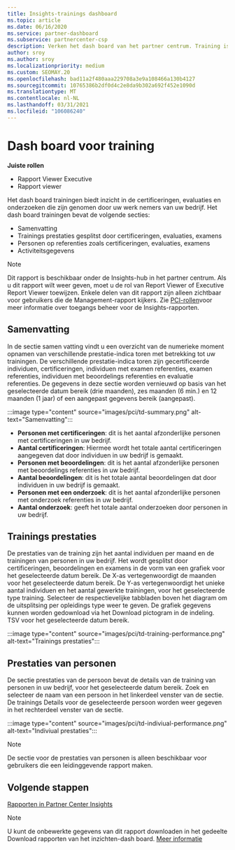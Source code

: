 ```yaml
---
title: Insights-trainings dashboard
ms.topic: article
ms.date: 06/16/2020
ms.service: partner-dashboard
ms.subservice: partnercenter-csp
description: Verken het dash board van het partner centrum. Training is een van de rapporten die beschikbaar zijn in het gedeelte van het Partner Center Insights (PCI).
author: sroy
ms.author: sroy
ms.localizationpriority: medium
ms.custom: SEOMAY.20
ms.openlocfilehash: bad11a2f480aaa229708a3e9a108466a130b4127
ms.sourcegitcommit: 10765386b2df0d4c2e8da9b302a692f452e1090d
ms.translationtype: MT
ms.contentlocale: nl-NL
ms.lasthandoff: 03/31/2021
ms.locfileid: "106086240"
---
```

# <a name="trainings-dashboard"></a>Dash board voor training

**Juiste rollen**

- Rapport Viewer Executive
- Rapport viewer

Het dash board trainingen biedt inzicht in de certificeringen, evaluaties en onderzoeken die zijn genomen door uw werk nemers van uw bedrijf. Het dash board trainingen bevat de volgende secties:

- Samenvatting
- Trainings prestaties gesplitst door certificeringen, evaluaties, examens
- Personen op referenties zoals certificeringen, evaluaties, examens
- Activiteitsgegevens

>[!NOTE] 
>Dit rapport is beschikbaar onder de Insights-hub in het partner centrum. Als u dit rapport wilt weer geven, moet u de rol van Report Viewer of Executive Report Viewer toewijzen. Enkele delen van dit rapport zijn alleen zichtbaar voor gebruikers die de Management-rapport kijkers. Zie [PCI-rollen](pci-roles.md)voor meer informatie over toegangs beheer voor de Insights-rapporten.

## <a name="summary"></a>Samenvatting

In de sectie samen vatting vindt u een overzicht van de numerieke moment opnamen van verschillende prestatie-indica toren met betrekking tot uw trainingen. De verschillende prestatie-indica toren zijn gecertificeerde individuen, certificeringen, individuen met examen referenties, examen referenties, individuen met beoordelings referenties en evaluatie referenties. De gegevens in deze sectie worden vernieuwd op basis van het geselecteerde datum bereik (drie maanden), zes maanden (6 min.) en 12 maanden (1 jaar) of een aangepast gegevens bereik (aangepast). 

:::image type="content" source="images/pci/td-summary.png" alt-text="Samenvatting":::

- **Personen met certificeringen**: dit is het aantal afzonderlijke personen met certificeringen in uw bedrijf.
- **Aantal certificeringen**: Hiermee wordt het totale aantal certificeringen aangegeven dat door individuen in uw bedrijf is gemaakt.
- **Personen met beoordelingen**: dit is het aantal afzonderlijke personen met beoordelings referenties in uw bedrijf. 
- **Aantal beoordelingen**: dit is het totale aantal beoordelingen dat door individuen in uw bedrijf is gemaakt.
- **Personen met een onderzoek**: dit is het aantal afzonderlijke personen met onderzoek referenties in uw bedrijf. 
- **Aantal onderzoek**: geeft het totale aantal onderzoeken door personen in uw bedrijf.

## <a name="training-performance"></a>Trainings prestaties

De prestaties van de training zijn het aantal individuen per maand en de trainingen van personen in uw bedrijf. Het wordt gesplitst door certificeringen, beoordelingen en examens in de vorm van een grafiek voor het geselecteerde datum bereik. De X-as vertegenwoordigt de maanden voor het geselecteerde datum bereik. De Y-as vertegenwoordigt het unieke aantal individuen en het aantal gewerkte trainingen, voor het geselecteerde type training. Selecteer de respectievelijke tabbladen boven het diagram om de uitsplitsing per opleidings type weer te geven. De grafiek gegevens kunnen worden gedownload via het Download pictogram in de indeling. TSV voor het geselecteerde datum bereik.

:::image type="content" source="images/pci/td-training-performance.png" alt-text="Trainings prestaties":::

## <a name="individuals-performance"></a>Prestaties van personen

De sectie prestaties van de persoon bevat de details van de training van personen in uw bedrijf, voor het geselecteerde datum bereik. Zoek en selecteer de naam van een persoon in het linkerdeel venster van de sectie. De trainings Details voor de geselecteerde persoon worden weer gegeven in het rechterdeel venster van de sectie.

:::image type="content" source="images/pci/td-indiviual-performance.png" alt-text="Indiviual prestaties":::

>[!NOTE] 
> De sectie voor de prestaties van personen is alleen beschikbaar voor gebruikers die een leidinggevende rapport maken. 

## <a name="next-steps"></a>Volgende stappen

[Rapporten in Partner Center Insights](partner-center-insights.md)

>[!NOTE] 
> U kunt de onbewerkte gegevens van dit rapport downloaden in het gedeelte Download rapporten van het inzichten-dash board. [Meer informatie](pci-download-reports.md)